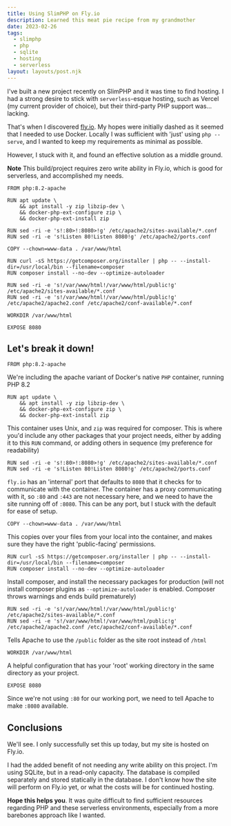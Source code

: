 ```yaml
---
title: Using SlimPHP on Fly.io
description: Learned this meat pie recipe from my grandmother
date: 2023-02-26
tags:
  - slimphp
  - php
  - sqlite
  - hosting
  - serverless
layout: layouts/post.njk
---
```


I've built a new project recently on SlimPHP and it was time to find hosting. I had a strong desire to stick with `serverless`-esque hosting, such as Vercel (my current provider of choice), but their third-party PHP support was... lacking.

That's when I discovered [fly.io](https://fly.io). My hopes were initially dashed as it seemed that I needed to use Docker. Locally I was sufficient with 'just' using `php --serve`, and I wanted to keep my requirements as minimal as possible.

However, I stuck with it, and found an effective solution as a middle ground.

**Note** This build/project requires zero write ability in Fly.io, which is good for serverless, and accomplished my needs.

```docker
FROM php:8.2-apache

RUN apt update \
    && apt install -y zip libzip-dev \
    && docker-php-ext-configure zip \
    && docker-php-ext-install zip

RUN sed -ri -e 's!:80>!:8080>!g' /etc/apache2/sites-available/*.conf
RUN sed -ri -e 's!Listen 80!Listen 8080!g' /etc/apache2/ports.conf

COPY --chown=www-data . /var/www/html

RUN curl -sS https://getcomposer.org/installer | php -- --install-dir=/usr/local/bin --filename=composer
RUN composer install --no-dev --optimize-autoloader

RUN sed -ri -e 's!/var/www/html!/var/www/html/public!g' /etc/apache2/sites-available/*.conf
RUN sed -ri -e 's!/var/www/html!/var/www/html/public!g' /etc/apache2/apache2.conf /etc/apache2/conf-available/*.conf

WORKDIR /var/www/html

EXPOSE 8080
```

## Let's break it down!

```docker
FROM php:8.2-apache
```

We're including the apache variant of Docker's native `PHP` container, running PHP 8.2

```docker
RUN apt update \
    && apt install -y zip libzip-dev \
    && docker-php-ext-configure zip \
    && docker-php-ext-install zip
```

This container uses Unix, and `zip` was required for composer. This is where you'd include any other packages that your project needs, either by adding it to this `RUN` command, or adding others in sequence (my preference for readability)

```docker
RUN sed -ri -e 's!:80>!:8080>!g' /etc/apache2/sites-available/*.conf
RUN sed -ri -e 's!Listen 80!Listen 8080!g' /etc/apache2/ports.conf
```

`fly.io` has an 'internal' port that defaults to `8080` that it checks for to communicate with the container. The container has a proxy communicating with it, so `:80` and `:443` are not necessary here, and we need to have the site running off of `:8080`. This can be any port, but I stuck with the default for ease of setup.

```docker
COPY --chown=www-data . /var/www/html
```

This copies over your files from your local into the container, and makes sure they have the right 'public-facing' permissions.

```docker
RUN curl -sS https://getcomposer.org/installer | php -- --install-dir=/usr/local/bin --filename=composer
RUN composer install --no-dev --optimize-autoloader
```

Install composer, and install the necessary packages for production (will not install composer plugins as `--optimize-autoloader` is enabled. Composer throws warnings and ends build prematurely)

```docker
RUN sed -ri -e 's!/var/www/html!/var/www/html/public!g' /etc/apache2/sites-available/*.conf
RUN sed -ri -e 's!/var/www/html!/var/www/html/public!g' /etc/apache2/apache2.conf /etc/apache2/conf-available/*.conf
```

Tells Apache to use the `/public` folder as the site root instead of `/html`

```docker
WORKDIR /var/www/html
```

A helpful configuration that has your 'root' working directory in the same directory as your project.

```docker
EXPOSE 8080
```

Since we're not using `:80` for our working port, we need to tell Apache to make `:8080` available.

## Conclusions

We'll see. I only successfully set this up today, but my site is hosted on Fly.io.

I had the added benefit of not needing any write ability on this project. I'm using SQLite, but in a read-only capacity. The database is compiled separately and stored statically in the database. I don't know how the site will perform on Fly.io yet, or what the costs will be for continued hosting.

**Hope this helps you**. It was quite difficult to find sufficient resources regarding PHP and these serverless environments, especially from a more barebones approach like I wanted.
